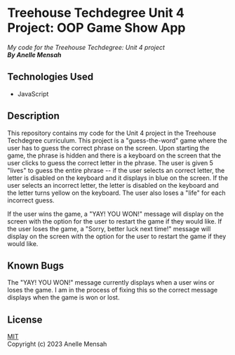 # Treehouse Techdegree Unit 4 Project: OOP Game Show App
_My code for the Treehouse Techdegree: Unit 4 project_
\
_**By Anelle Mensah**_

## Technologies Used
* JavaScript

## Description
This repository contains my code for the Unit 4 project in the Treehouse Techdegree curriculum. This project is a "guess-the-word" game where the user has to guess the correct phrase on the screen. Upon starting the game, the phrase is hidden and there is a keyboard on the screen that the user clicks to guess the correct letter in the phrase. The user is given 5 "lives" to guess the entire phrase -- if the user selects an correct letter, the letter is disabled on the keyboard and it displays in blue on the screen. If the user selects an incorrect letter, the letter is disabled on the keyboard and the letter turns yellow on the keyboard. The user also loses a "life" for each incorrect guess.

If the user wins the game, a "YAY! YOU WON!" message will display on the screen with the option for the user to restart the game if they would like. If the user loses the game, a "Sorry, better luck next time!" message will display on the screen with the option for the user to restart the game if they would like.

## Known Bugs
The "YAY! YOU WON!" message currently displays when a user wins or loses the game. I am in the process of fixing this so the correct message displays when the game is won or lost.

## License
[MIT](https://choosealicense.com/licenses/mit/#)
\
Copyright (c) 2023 Anelle Mensah